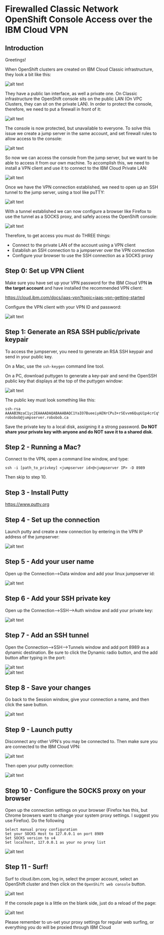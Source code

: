 # Firewalled Classic Network OpenShift Console Access over the IBM Cloud VPN

## Introduction
Greetings!

When OpenShift clusters are created on IBM Cloud Classic infrastructure, they look a bit like this:

![alt text](images/roks1.jpg)

They have a public lan interface, as well a private one.  On Classic infrastructure the OpenShift console sits on the public LAN (On VPC Clusters, they can sit on the private LAN).  In order to protect the console, therefore, we need to put a firewall in front of it:

![alt text](images/roks2.jpg)

The console is now protected, but unavailable to everyone.  To solve this issue we create a jump server in the same account, and set firewall rules to allow access to the console:

![alt text](images/roks3.jpg)

So now we can access the console from the jump server, but we want to be able to access it from our own machine.  To accomplish this, we need to install a VPN client and use it to connect to the IBM Cloud Private LAN:

![alt text](images/roks4.jpg)

Once we have the VPN connection established, we need to open up an SSH tunnel to the jump server, using a tool like puTTY:

![alt text](images/roks6.jpg)

With a tunnel established we can now configure a browser like Firefox to use the tunnel as a SOCKS proxy, and safely access the OpenShift console:

![alt text](images/roks7.jpg)



Therefore, to get access you must do THREE things:
<ul>
<li>Connect to the private LAN of the account using a VPN client</li>
<li>Establish an SSH connection to a jumpserver over the VPN connection</li>
<li>Configure your browser to use the SSH connection as a SOCKS proxy</li>
</ul>

## Step 0: Set up VPN Client

Make sure you have set up your VPN password for the IBM Cloud VPN <B>in the target account</B> and have installed the recommended VPN client:

https://cloud.ibm.com/docs/iaas-vpn?topic=iaas-vpn-getting-started

Configure the VPN client with your VPN ID and password:

![alt text](images/figure0.jpg)


## Step 1: Generate an RSA SSH public/private keypair

To access the jumpserver, you need to generate an RSA SSH keypair and send in your public key.  

On a Mac, use the `ssh-keygen` command line tool.  

On a PC, download puttygen to generate a key-pair and send the OpenSSH public key that displays at the top of the puttygen window: 

![alt text](images/puttygen.jpg)


The public key must look something like this:

```
ssh-rsa AAAAB3NzaC1yc2EAAAADAQABAAABAQC1YaIO7BueeiyAENrCPu3+rSEvvm6QupU1p4crCqYITgw3+kvVmbkI1bJvSuDZ38JUSMYzirsXLeCvI3df3i9EPqRiF4rlApGXcc4q0Mheia75HBXxx6D92us3J35GOVAtS+1dqMNmc9JX7uz1HR5b3hqPGjUgzbjPOJjz460p408y16hezHupRMcP4X8B8IEka2e/h6qhdNdLkarFdZtXVZd1IxQcUcmmkz2s+95KgkZ7j6j+4rK43otPQUdk/qwT3CFE3ko35FzkUJIgjYt34edMsxF11dQclNBjIiJUWjmhOm0F4H2s5UIL98rt4O7vYM31LEtlq75KLmq6Ii43 robobob@jumpserver.robobob.ca
```

Save the private key to a local disk, assigning it a strong password. <B>Do NOT share your private key with anyone and do NOT save it to a shared disk</B>.


## Step 2 - Running a Mac?

Connect to the VPN, open a command line window, and type:

```
ssh -i [path_to_privkey] <jumpserver id>@<jumpserver IP> -D 8989
```

Then skip to step 10.

## Step 3 - Install Putty

https://www.putty.org

## Step 4 - Set up the connection

Launch putty and create a new connection by entering in the VPN IP address of the jumpserver:

![alt text](images/figure1.jpg)

## Step 5 - Add your user name

Open up the Connection-->Data window and add your linux jumpserver id:

![alt text](images/figure2.jpg)

## Step 6 - Add your SSH private key

Open up the Connection-->SSH-->Auth window and add your private key:

![alt text](images/figure3.jpg)

## Step 7 - Add an SSH tunnel

Open the Connection-->SSH-->Tunnels window and add port 8989 as a dynamic destination.  Be sure to click the Dynamic radio button, and the add button after typing in the port:

![alt text](images/figure4a.jpg)
<BR>
![alt text](images/figure4b.jpg)

## Step 8 - Save your changes

Go back to the Session window, give your connection a name, and then click the save button.

![alt text](images/figure5.jpg)

## Step 9 - Launch putty

Disconnect any other VPN's you may be connected to.  Then make sure you are connected to the IBM Cloud VPN:

![alt text](images/figure6a.jpg)

Then open your putty connection:

![alt text](images/figure6.jpg)

## Step 10 - Configure the SOCKS proxy on your browser

Open up the connection settings on your browser (Firefox has this, but Chrome browsers want to change your system proxy settings.  I suggest you use Firefox).  Do the following

```
Select manual proxy configuration
Set your SOCKS Host to 127.0.0.1 on port 8989
Set SOCKS version to v4
Set localhost, 127.0.0.1 as your no proxy list
```

![alt text](images/figure7.jpg)

## Step 11  - Surf!

Surf to cloud.ibm.com, log in, select the proper account, select an OpenShift cluster and then click on the `OpenShift web console` button.  

![alt text](images/figure8a.jpg)

If the console page is a little on the blank side, just do a reload of the page:

![alt text](images/figure8b.jpg)


Please remember to un-set your proxy settings for regular web surfing, or everything you do will be proxied through IBM Cloud
